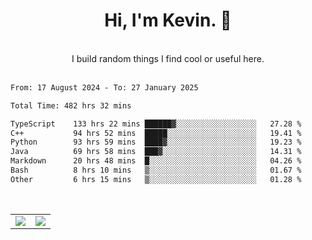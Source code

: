 <!--
**kevin-pek/kevin-pek** is a ✨ _special_ ✨ repository because its `README.md` (this file) appears on your GitHub profile.

Here are some ideas to get you started:

- 🔭 I’m currently working on ...
- 🌱 I’m currently learning ...
- 👯 I’m looking to collaborate on ...
- 🤔 I’m looking for help with ...
- 💬 Ask me about ...
- 📫 How to reach me: ...
- 😄 Pronouns: ...
- ⚡ Fun fact: ...
-->
<div align="center">
  <h1>Hi, I'm Kevin. 👋</h1>
  <br />
  I build random things I find cool or useful here.
</div>
<br />
<!--START_SECTION:waka-->

```txt
From: 17 August 2024 - To: 27 January 2025

Total Time: 482 hrs 32 mins

TypeScript    133 hrs 22 mins ██████▓░░░░░░░░░░░░░░░░░░   27.28 %
C++           94 hrs 52 mins  █████░░░░░░░░░░░░░░░░░░░░   19.41 %
Python        93 hrs 59 mins  ████▓░░░░░░░░░░░░░░░░░░░░   19.23 %
Java          69 hrs 58 mins  ███▓░░░░░░░░░░░░░░░░░░░░░   14.31 %
Markdown      20 hrs 48 mins  █░░░░░░░░░░░░░░░░░░░░░░░░   04.26 %
Bash          8 hrs 10 mins   ▒░░░░░░░░░░░░░░░░░░░░░░░░   01.67 %
Other         6 hrs 15 mins   ▒░░░░░░░░░░░░░░░░░░░░░░░░   01.28 %
```

<!--END_SECTION:waka-->
<br />
<table width="100%">
  <tr>
    <td align="left" width="50%">
      <img src="https://github-readme-stats-kevin-pek.vercel.app/api?username=kevin-pek&include_all_commits=true&count_private=true&theme=rose_pine" />
    </td>
    <td align="right" width="50%">
      <img src="https://github-readme-stats-kevin-pek.vercel.app/api/top-langs?username=kevin-pek&langs_count=10&hide_progress=true&theme=rose_pine" />
    </td>
  </tr>
</table>
